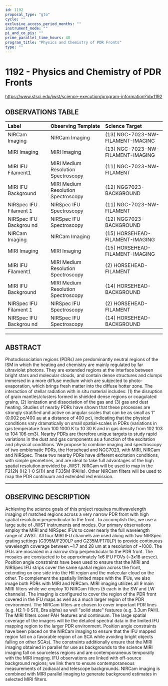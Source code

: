 ```yaml
---
id: 1192
proposal_type: "gto"
cycle: ""
exclusive_access_period_months: ""
instrument_mode: ""
pi_and_co_pis: ""
prime_parallel_time_hours: 48
program_title: "Physics and Chemistry of PDR Fronts"
type: ""
---
```

# 1192 - Physics and Chemistry of PDR Fronts
https://www.stsci.edu/jwst/science-execution/program-information?id=1192
## OBSERVATIONS TABLE
| Label                    | Observing Template                     | Science Target                           |
| :----------------------- | :------------------------------------- | :--------------------------------------- |
| NIRCam Imaging           | NIRCam Imaging                         | (13) NGC-7023-NW-FILAMENT-IMAGING        |
| MIRI Imaging             | MIRI Imaging                           | (13) NGC-7023-NW-FILAMENT-IMAGING        |
| MIRI IFU Filament1       | MIRI Medium Resolution Spectroscopy    | (11) NGC-7023-NW-FILAMENT                |
| MIRI IFU Background      | MIRI Medium Resolution Spectroscopy    | (12) NGG7023-BACKGROUND                  |
| NIRSpec IFU Filament 1   | NIRSpec IFU Spectroscopy               | (11) NGC-7023-NW-FILAMENT                |
| NIRSpec IFU Backgrou nd  | NIRSpec IFU Spectroscopy               | (12) NGG7023-BACKGROUND                  |
| NIRCam Imaging           | NIRCam Imaging                         | (15) HORSEHEAD-FILAMENT-IMAGING          |
| MIRI Imaging             | MIRI Imaging                           | (15) HORSEHEAD-FILAMENT-IMAGING          |
| MIRI IFU Filament1       | MIRI Medium Resolution Spectroscopy    | (2) HORSEHEAD-FILAMENT                   |
| MIRI IFU Background      | MIRI Medium Resolution Spectroscopy    | (14) HORSEHEAD-BACKGROUND                |
| NIRSpec IFU Filament 1   | NIRSpec IFU Spectroscopy               | (2) HORSEHEAD-FILAMENT                   |
| NIRSpec IFU Backgrou nd  | NIRSpec IFU Spectroscopy               | (14) HORSEHEAD-BACKGROUND                |

---

## ABSTRACT

Photodissociation regions (PDRs) are predominantly neutral regions of the ISM in which the heating and chemistry are mainly regulated by far ultraviolet photons. They are extended regions at the interface between bright stars and molecular clouds, and contain dense structures and clumps immersed in a more diffuse medium which are subjected to photo-evaporation, which brings fresh matter into the diffuse hotter zone. The interaction of stellar radiation with in situ material includes: (1) the disruption of grain mantles/clusters formed in shielded dense regions or coagulated grains, (2) ionization and dissociation of the gas and (3) gas and dust heating. Studies of nearby PDRs have shown that these processes are strongly stratified and active on angular scales that can be as small as 1" (0.002 pc/400 au at a distance of 400 pc), indicating that the physical conditions vary dramatically on small spatial-scales in PDRs (variations in gas temperature from 100 1000 K to 10 30 K and in gas density from 102 103 to 104 106 cm3). Nearby PDRs are therefore unique targets to study rapid variations in the dust and gas components as a function of the excitation and physical conditions. We propose to combine imaging and spectroscopy of two emblematic PDRs, the Horsehead and NGC7023, with MIRI, NIRCam and NIRSpec. These two nearby PDRs have different excitation conditions, with simple geometries, and are ideal to take full advantages of the high spatial resolution provided by JWST. NIRCam will be used to map in the F212N (H2 1-0 S(1)) and F335M (PAHs). Other NIRCam filters will be used to map the PDR continuum and extended red emission.

---

## OBSERVING DESCRIPTION

Achieving the science goals of this project requires multiwavelength imaging of matched regions across a very narrow PDR front with high spatial resolution perpendicular to the front.
To accomplish this, we use a large suite of JWST instruments and modes. Our primary observations employ the MIRI and NIRSpec IFUs to cover nearly the full wavelength range of JWST. All four MIRI IFU channels are used along with two NIRSpec grating settings (G395M/F290LP and G235M/F170LP) to provide continuous wavelength coverage between ~1.7 and 28 um at a resolution of ~1000. The IFUs are mosaiced in a narrow strip perpendicular to the PDR front. The mosaics are constucted to be approximately 1x6 IFU FOVs (~3x18 arcsec). Position angle constraints have been used to ensure that the MIRI and NIRSpec IFU strips cover the same spatial region across the front, extending on one side into the HII region and the molecular cloud on the other. To complement the spatially limited maps with the IFUs, we also image both PDRs with MIRI and NIRCam. MIRI imaging utilizes all 9 main MIRI filters while we employ 10 NIRCam filters (5 each in the SW and LW channels). The imaging is configured to cover the region of the PDR front covered in the IFU maps as well as a much larger region of the PDR environment. The NIRCam filters are chosen to cover important PDR lines (e.g. H2 1-0 S(1), Bra alpha) as well "solid state" features (e.g. 3.3um PAH). The MIRI filters cover PAH features and continuum. The large spatial coverage of the imagers will tie the detailed spectral data in the limited IFU mapping region to the larger PDR environment. Position angle constraints have been placed on the NIRCam imaging to ensure that the IFU mapped region fall on a favorable region of an SCA while avoiding bright objects falling on other SCAs). The constraints additionally ensure that the MIRI imaging obtained in parallel for use as backgrounds to the science MIRI imaging fall on sourceless regions and are contemporaneous temporally with the MIRI imaging. IFU observations are linked with off-source background regions; we link them to ensure contemporaneous measurements of zodiacal and telescope backgrounds. NIRCam imaging is combined with MIRI parallel imaging to generate background estimates in selected MIRI filters.
